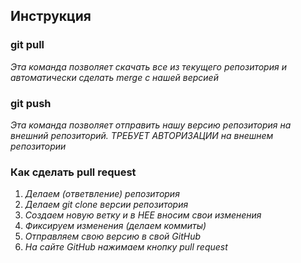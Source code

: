 ## Инструкция

### git pull
*Эта команда позволяет скачать все из текущего репозитория и автоматически сделать merge с нашей версией*
### git push
*Эта команда позволяет отправить нашу версию репозитория на внешний репозиторий. ТРЕБУЕТ АВТОРИЗАЦИИ на внешнем репозитории*
### Как сделать pull request
1. *Делаем   (ответвление) репозитория*
2. *Делаем git clone   версии репозитория*
3. *Создаем новую ветку и в НЕЕ вносим свои изменения*
4. *Фиксируем изменения (делаем коммиты)*
5. *Отправляем свою версию в свой GitHub*
6. *На сайте GitHub нажимаем кнопку pull request*
